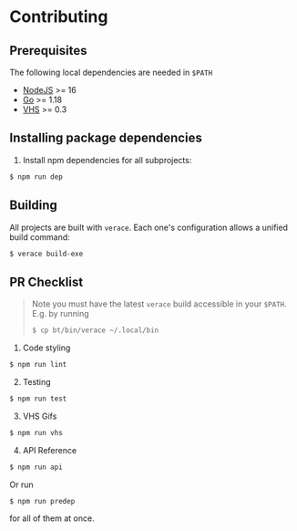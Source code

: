 # Contributing

## Prerequisites

The following local dependencies are needed in `$PATH`

-   [NodeJS](https://nodejs.org/) >= 16
-   [Go](https://go.dev/) >= 1.18
-   [VHS](https://github.com/charmbracelet/vhs) >= 0.3

## Installing package dependencies

1. Install npm dependencies for all subprojects:

```bash
$ npm run dep
```

## Building

All projects are built with `verace`. Each one's configuration allows a unified build command:

```bash
$ verace build-exe
```

## PR Checklist

> Note you must have the latest `verace` build accessible in your `$PATH`. E.g. by running
>
> ```bash
> $ cp bt/bin/verace ~/.local/bin
> ```

1. Code styling

```bash
$ npm run lint
```

2. Testing

```bash
$ npm run test
```

3. VHS Gifs

```bash
$ npm run vhs
```

4. API Reference

```bash
$ npm run api
```

Or run

```bash
$ npm run predep
```

for all of them at once.
